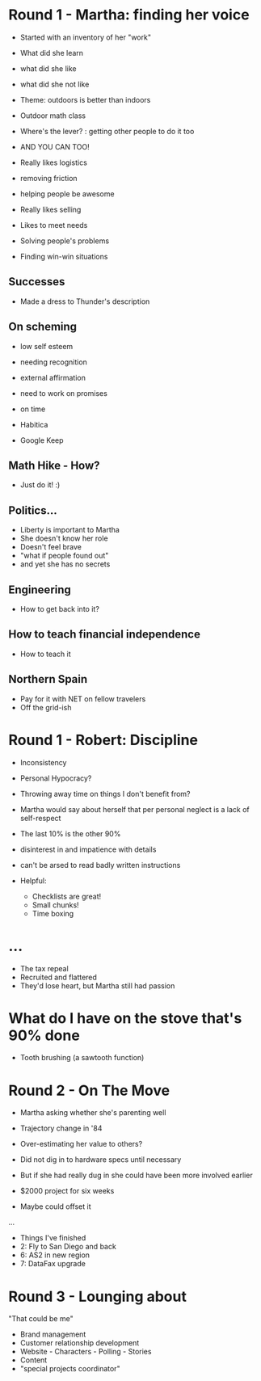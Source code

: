# Round 1 - Martha: finding her voice

- Started with an inventory of her "work"
 - What did she learn
 - what did she like
 - what did she not like

- Theme: outdoors is better than indoors
 - Outdoor math class
 - Where's the lever? : getting other people to do it too
 - AND YOU CAN TOO!

- Really likes logistics
 - removing friction
 - helping people be awesome

- Really likes selling
 - Likes to meet needs
 - Solving people's problems
 - Finding win-win situations

## Successes

- Made a dress to Thunder's description

## On scheming

- low self esteem
- needing recognition
- external affirmation

- need to work on promises
 - on time
  - Habitica
  - Google Keep

## Math Hike - How?

- Just do it! :)

## Politics...

- Liberty is important to Martha
- She doesn't know her role
- Doesn't feel brave
 - "what if people found out"
 - and yet she has no secrets

## Engineering

- How to get back into it?

## How to teach financial independence

- How to teach it

## Northern Spain 

- Pay for it with NET on fellow travelers
- Off the grid-ish

# Round 1 - Robert: Discipline

- Inconsistency
- Personal Hypocracy?
- Throwing away time on things I don't benefit from?

- Martha would say about herself that per personal neglect is a lack of
  self-respect

- The last 10% is the other 90%
 - disinterest in and impatience with details
 - can't be arsed to read badly written instructions

- Helpful:
  - Checklists are great!
  - Small chunks!
  - Time boxing

# ...

- The tax repeal
 - Recruited and flattered
 - They'd lose heart, but Martha still had passion

# What do I have on the stove that's 90% done

- Tooth brushing (a sawtooth function)

# Round 2 - On The Move

- Martha asking whether she's parenting well
- Trajectory change in '84

- Over-estimating her value to others?
 - Did not dig in to hardware specs until necessary
 - But if she had really dug in she could have been more involved earlier

- $2000 project for six weeks
 - Maybe could offset it

...

- Things I've finished
 - 2: Fly to San Diego and back
 - 6: AS2 in new region
 - 7: DataFax upgrade

# Round 3 - Lounging about

"That could be me"
  - Brand management
   - Customer relationship development
   - Website
    - Characters
    - Polling
    - Stories
  - Content
   - "special projects coordinator"
